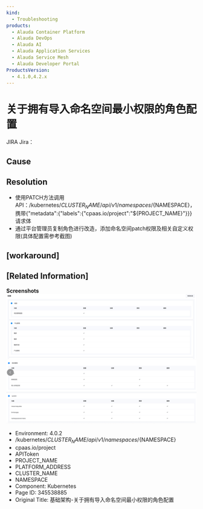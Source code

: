 ```yaml
---
kind:
  - Troubleshooting
products:
  - Alauda Container Platform
  - Alauda DevOps
  - Alauda AI
  - Alauda Application Services
  - Alauda Service Mesh
  - Alauda Developer Portal
ProductsVersion:
  - 4.1.0,4.2.x
---
```

<!-- A type of document that involves encountering a fault, diagnosing it, performing root cause analysis, and providing solutions. -->

# 关于拥有导入命名空间最小权限的角色配置

JIRA Jira：

## Cause

## Resolution
- 使用PATCH方法调用API：/kubernetes/${CLUSTER_NAME}/api/v1/namespaces/${NAMESPACE}，携带{"metadata":{"labels":{"cpaas.io/project":"${PROJECT_NAME}"}}}请求体
- 通过平台管理员复制角色进行改造，添加命名空间patch权限及相关自定义权限(具体配置需参考截图)

## [workaround]

## [Related Information]
**Screenshots**
![](assets/ji-chu-jia-gou-guan-yu-yong-you-dao-ru-ming-ming-kong-jian-zui-xiao-quan-xian-de/mceclip6_1757501345536_uu0d7.png)
![](assets/ji-chu-jia-gou-guan-yu-yong-you-dao-ru-ming-ming-kong-jian-zui-xiao-quan-xian-de/mceclip7_1757501363059_ifo1c.png)
- Environment: 4.0.2
- /kubernetes/${CLUSTER_NAME}/api/v1/namespaces/${NAMESPACE}
- cpaas.io/project
- APIToken
- PROJECT_NAME
- PLATFORM_ADDRESS
- CLUSTER_NAME
- NAMESPACE
- Component: Kubernetes
- Page ID: 345538885
- Original Title: 基础架构-关于拥有导入命名空间最小权限的角色配置
